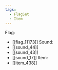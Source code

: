 ```yaml
---
tags:
  - FlagSet
  - Item
---
```

Flag:
- [[flag_11173]]
Sound:
- [[sound_44]]
- [[sound_43]]
- [[sound_17]]
Item:
- [[item_438]]
